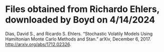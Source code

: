 # Files obtained from Richardo Ehlers, downloaded by Boyd on 4/14/2024

Dias, David S., and Ricardo S. Ehlers. “Stochastic Volatily Models Using Hamiltonian Monte Carlo Methods and Stan.” arXiv, December 6, 2017. http://arxiv.org/abs/1712.02326.

